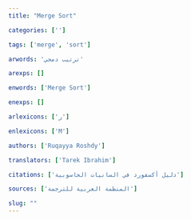 ```yaml
---
title: "Merge Sort"

categories: ['']

tags: ['merge', 'sort']

arwords: 'ترتيب دمجي'

arexps: []

enwords: ['Merge Sort']

enexps: []

arlexicons: ['ر']

enlexicons: ['M']

authors: ['Ruqayya Roshdy']

translators: ['Tarek Ibrahim']

citations: ['دليل أكسفورد في السانيات الحاسوبية']

sources: ['المنظمة العربية للترجمة']

slug: ""
---
```

